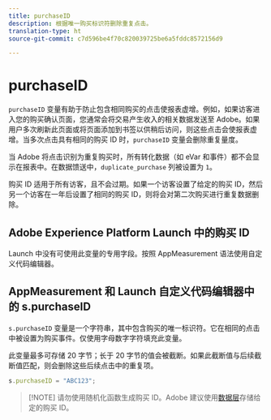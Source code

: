 ```yaml
---
title: purchaseID
description: 根据唯一购买标识符删除重复点击。
translation-type: ht
source-git-commit: c7d596be4f70c820039725be6a5fddc8572156d9

---
```



# purchaseID

`purchaseID` 变量有助于防止包含相同购买的点击使报表虚增。例如，如果访客进入您的购买确认页面，您通常会将交易产生收入的相关数据发送至 Adobe。如果用户多次刷新此页面或将页面添加到书签以供稍后访问，则这些点击会使报表虚增。当多次点击具有相同的购买 ID 时，`purchaseID` 变量会删除重复量度。

当 Adobe 将点击识别为重复购买时，所有转化数据（如 eVar 和事件）都不会显示在报表中。在数据馈送中，`duplicate_purchase` 列被设置为 `1`。

购买 ID 适用于所有访客，且不会过期。如果一个访客设置了给定的购买 ID，然后另一个访客在一年后设置了相同的购买 ID，则将会对第二次购买进行重复数据删除。

## Adobe Experience Platform Launch 中的购买 ID

Launch 中没有可使用此变量的专用字段。按照 AppMeasurement 语法使用自定义代码编辑器。

## AppMeasurement 和 Launch 自定义代码编辑器中的 s.purchaseID

`s.purchaseID` 变量是一个字符串，其中包含购买的唯一标识符。它在相同的点击中被设置为购买事件。仅使用字母数字字符填充此变量。

此变量最多可存储 20 字节；长于 20 字节的值会被截断。如果此截断值与后续截断值匹配，则会删除这些后续点击中的重复项。

```js
s.purchaseID = "ABC123";
```

> [!NOTE] 请勿使用随机化函数生成购买 ID。Adobe 建议使用[数据层](../../prepare/data-layer.md)存储给定的购买 ID。

